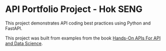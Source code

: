 # API Portfolio Project - Hok SENG
This project demonstrates API coding best practices using Python and FastAPI.

This project was built from examples from the book 
 [Hands-On APIs For API and Data Science](https://handsonapibook.com/).